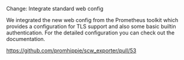Change: Integrate standard web config

We integrated the new web config from the Prometheus toolkit which provides a
configuration for TLS support and also some basic builtin authentication. For
the detailed configuration you can check out the documentation.

https://github.com/promhippie/scw_exporter/pull/53

